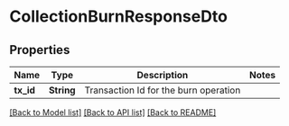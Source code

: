 # CollectionBurnResponseDto

## Properties

Name | Type | Description | Notes
------------ | ------------- | ------------- | -------------
**tx_id** | **String** | Transaction Id for the burn operation | 

[[Back to Model list]](../README.md#documentation-for-models) [[Back to API list]](../README.md#documentation-for-api-endpoints) [[Back to README]](../README.md)



